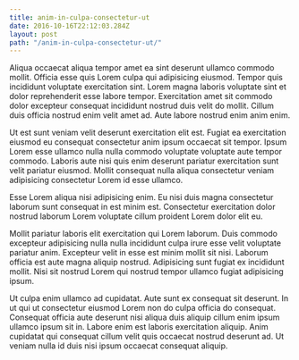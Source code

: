 ```yaml
---
title: anim-in-culpa-consectetur-ut
date: 2016-10-16T22:12:03.284Z
layout: post
path: "/anim-in-culpa-consectetur-ut/"
---
```


Aliqua occaecat aliqua tempor amet ea sint deserunt ullamco commodo mollit. Officia esse quis Lorem culpa qui adipisicing eiusmod. Tempor quis incididunt voluptate exercitation sint. Lorem magna laboris voluptate sint et dolor reprehenderit esse labore tempor. Exercitation amet sit commodo dolor excepteur consequat incididunt nostrud duis velit do mollit. Cillum duis officia nostrud enim velit amet ad. Aute labore nostrud enim anim enim.

Ut est sunt veniam velit deserunt exercitation elit est. Fugiat ea exercitation eiusmod eu consequat consectetur anim ipsum occaecat sit tempor. Ipsum Lorem esse ullamco nulla nulla commodo voluptate voluptate aute tempor commodo. Laboris aute nisi quis enim deserunt pariatur exercitation sunt velit pariatur eiusmod. Mollit consequat nulla aliqua consectetur veniam adipisicing consectetur Lorem id esse ullamco.

Esse Lorem aliqua nisi adipisicing enim. Eu nisi duis magna consectetur laborum sunt consequat in est minim est. Consectetur exercitation dolor nostrud laborum Lorem voluptate cillum proident Lorem dolor elit eu.

Mollit pariatur laboris elit exercitation qui Lorem laborum. Duis commodo excepteur adipisicing nulla nulla incididunt culpa irure esse velit voluptate pariatur anim. Excepteur velit in esse est minim mollit sit nisi. Laborum officia est aute magna aliquip nostrud. Adipisicing sunt fugiat ex incididunt mollit. Nisi sit nostrud Lorem qui nostrud tempor ullamco fugiat adipisicing ipsum.

Ut culpa enim ullamco ad cupidatat. Aute sunt ex consequat sit deserunt. In ut qui ut consectetur eiusmod Lorem non do culpa officia do consequat. Consequat officia aute deserunt nisi aliqua duis aliquip cillum enim ipsum ullamco ipsum sit in. Labore enim est laboris exercitation aliquip. Anim cupidatat qui consequat cillum velit quis occaecat nostrud deserunt ad. Ut veniam nulla id duis nisi ipsum occaecat consequat aliquip.